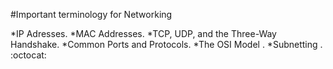 #Important terminology for Networking

*IP Adresses.
*MAC Addresses.
*TCP, UDP, and the Three-Way Handshake.
*Common Ports and Protocols.
*The OSI Model .
*Subnetting .
:octocat:
